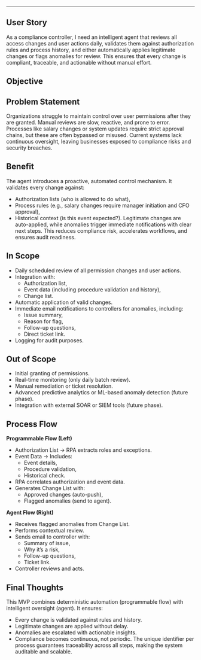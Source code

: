 ---
## User Story
As a compliance controller, I need an intelligent agent that reviews all access changes and user actions daily, validates them against authorization rules and process history, and either automatically applies legitimate changes or flags anomalies for review. This ensures that every change is compliant, traceable, and actionable without manual effort.

## Objective

## Problem Statement
Organizations struggle to maintain control over user permissions after they are granted. Manual reviews are slow, reactive, and prone to error. Processes like salary changes or system updates require strict approval chains, but these are often bypassed or misused. Current systems lack continuous oversight, leaving businesses exposed to compliance risks and security breaches.

## Benefit
The agent introduces a proactive, automated control mechanism. It validates every change against:
- Authorization lists (who is allowed to do what),
- Process rules (e.g., salary changes require manager initiation and CFO approval),
- Historical context (is this event expected?).
Legitimate changes are auto-applied, while anomalies trigger immediate notifications with clear next steps. This reduces compliance risk, accelerates workflows, and ensures audit readiness.

## In Scope
- Daily scheduled review of all permission changes and user actions.
- Integration with:
	- Authorization list,
	- Event data (including procedure validation and history),
	- Change list.
- Automatic application of valid changes.
- Immediate email notifications to controllers for anomalies, including:
	- Issue summary,
	- Reason for flag,
	- Follow-up questions,
	- Direct ticket link.
- Logging for audit purposes.

## Out of Scope
- Initial granting of permissions.
- Real-time monitoring (only daily batch review).
- Manual remediation or ticket resolution.
- Advanced predictive analytics or ML-based anomaly detection (future phase).
- Integration with external SOAR or SIEM tools (future phase).

## Process Flow
**Programmable Flow (Left)**
- Authorization List → RPA extracts roles and exceptions.
- Event Data → Includes:
	- Event details,
	- Procedure validation,
	- Historical check.
- RPA correlates authorization and event data.
- Generates Change List with:
	- Approved changes (auto-push),
	- Flagged anomalies (send to agent).

**Agent Flow (Right)**
- Receives flagged anomalies from Change List.
- Performs contextual review.
- Sends email to controller with:
	- Summary of issue,
	- Why it’s a risk,
	- Follow-up questions,
	- Ticket link.
- Controller reviews and acts.

## Final Thoughts
This MVP combines deterministic automation (programmable flow) with intelligent oversight (agent). It ensures:
- Every change is validated against rules and history.
- Legitimate changes are applied without delay.
- Anomalies are escalated with actionable insights.
- Compliance becomes continuous, not periodic.
The unique identifier per process guarantees traceability across all steps, making the system auditable and scalable.
